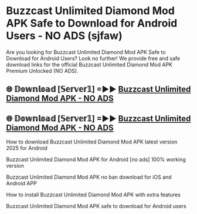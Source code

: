 # Buzzcast Unlimited Diamond Mod APK Safe to Download for Android Users - NO ADS (sjfaw)

Are you looking for Buzzcast Unlimited Diamond Mod APK Safe to Download for Android Users? Look no further! We provide free and safe download links for the official Buzzcast Unlimited Diamond Mod APK Premium Unlocked (NO ADS).

## 🌐 𝔻𝕠𝕨𝕟𝕝𝕠𝕒𝕕 [𝕊𝕖𝕣𝕧𝕖𝕣𝟙] =►► [Buzzcast Unlimited Diamond Mod APK - NO ADS](https://getmodsapk.pages.dev?q=Buzzcast+Unlimited+Diamond+Mod+APK)

## 🌐 𝔻𝕠𝕨𝕟𝕝𝕠𝕒𝕕 [𝕊𝕖𝕣𝕧𝕖𝕣𝟙] =►► [Buzzcast Unlimited Diamond Mod APK - NO ADS](https://getmodsapk.pages.dev?q=Buzzcast+Unlimited+Diamond+Mod+APK)

How to download Buzzcast Unlimited Diamond Mod APK latest version 2025 for Android

Buzzcast Unlimited Diamond Mod APK for Android [no ads] 100% working version

Buzzcast Unlimited Diamond Mod APK no ban download for iOS and Android APP

How to install Buzzcast Unlimited Diamond Mod APK with extra features

Buzzcast Unlimited Diamond Mod APK safe to download for Android users